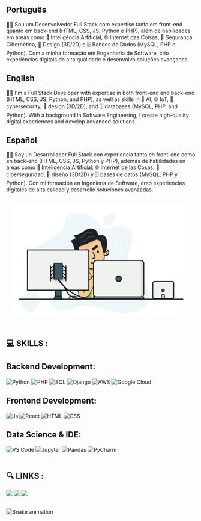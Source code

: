 ##  Português

👨‍💻 Sou um Desenvolvedor Full Stack com expertise tanto em front-end quanto em back-end (HTML, CSS, JS, Python e PHP), além de habilidades em áreas como 🧠 Inteligência Artificial, 🌐 Internet das Coisas, 🔐 Segurança Cibernética, 🎨 Design (3D/2D) e 🗄️ Bancos de Dados (MySQL, PHP e Python). Com a minha formação em Engenharia de Software, crio experiências digitais de alta qualidade e desenvolvo soluções avançadas.

## English

👨‍💻 I'm a Full Stack Developer with expertise in both front-end and back-end (HTML, CSS, JS, Python, and PHP), as well as skills in 🧠 AI, 🌐 IoT, 🔐 cybersecurity, 🎨 design (3D/2D), and 🗄️ databases (MySQL, PHP, and Python). With a background in Software Engineering, I create high-quality digital experiences and develop advanced solutions.

## Español

👨‍💻 Soy un Desarrollador Full Stack con experiencia tanto en front-end como en back-end (HTML, CSS, JS, Python y PHP), además de habilidades en áreas como 🧠 Inteligencia Artificial, 🌐 Internet de las Cosas, 🔐 ciberseguridad, 🎨 diseño (3D/2D) y 🗄️ bases de datos (MySQL, PHP y Python). Con mi formación en Ingeniería de Software, creo experiencias digitales de alta calidad y desarrollo soluciones avanzadas.
</div>

##
  <div align="center">
  <img align="center" height="300" alt="coding-time" src="tenor.gif">
  </div>

<div  align="left"> 
  <div style="display: inline_block"><br>
    <h1 align="left"></h1>
<h2>💻 SKILLS :</h2>
<!-- Backend Development -->
<section>
    <h1>Backend Development:</h1>
    <img align="center" alt="Python" src="https://img.shields.io/badge/Python-3776AB?style=for-the-badge&logo=python&logoColor=white">
    <img align="center" alt="PHP" src="https://img.shields.io/badge/PHP-777BB4?style=for-the-badge&logo=php&logoColor=white" />
    <img align="center" alt="SQL" src="https://img.shields.io/badge/MySQL-4479A1?style=for-the-badge&logo=mysql&logoColor=white" />
    <img align="center" alt="Django" src="https://img.shields.io/badge/Django-092E20?style=for-the-badge&logo=django&logoColor=white" />
    <img align="center" alt="AWS" src="https://img.shields.io/badge/AWS-232F3E?style=for-the-badge&logo=amazon-aws&logoColor=white" />
    <img align="center" alt="Google Cloud" src="https://img.shields.io/badge/Google%20Cloud-4285F4?style=for-the-badge&logo=google-cloud&logoColor=white" />
</section>

<!-- Frontend Development -->
<section>
    <h1>Frontend Development:</h1>
    <img align="center" alt="Js" src="https://img.shields.io/badge/JavaScript-F7DF1E?style=for-the-badge&logo=javascript&logoColor=black">
    <img align="center" alt="React" src="https://img.shields.io/badge/React-61DAFB?style=for-the-badge&logo=react&logoColor=black" />
    <img align="center" alt="HTML" src="https://img.shields.io/badge/HTML5-E34F26?style=for-the-badge&logo=html5&logoColor=white">
    <img align="center" alt="CSS" src="https://img.shields.io/badge/CSS3-1572B6?style=for-the-badge&logo=css3&logoColor=white">
</section>

<!-- Data Science -->
<section>
    <h1>Data Science & IDE:</h1>
    <img align="center" alt="VS Code" src="https://img.shields.io/badge/VS%20Code-007ACC?style=for-the-badge&logo=visual-studio-code&logoColor=white" />
    <img align="center" alt="Jupyter" src="https://img.shields.io/badge/Jupyter-F37626?style=for-the-badge&logo=jupyter&logoColor=white" />
    <img align="center" alt="Pandas" src="https://img.shields.io/badge/Pandas-150458?style=for-the-badge&logo=pandas&logoColor=white" />
    <img align="center" alt="PyCharm" src="https://img.shields.io/badge/PyCharm-000000?style=for-the-badge&logo=pycharm&logoColor=white" />
</section>

<br>
<h2>🔍 LINKS :</h2>
  <div align="left">
  <a href="https://www.instagram.com/luannpmendes8/" target="_blank"><img src="https://img.shields.io/badge/-Instagram-%23E4405F?style=for-the-badge&logo=instagram&logoColor=white" target="_blank"></a>
  <a href="mailto:luannpmendes@gmail.com"><img src="https://img.shields.io/badge/-Gmail-%23333?style=for-the-badge&logo=gmail&logoColor=white" target="_blank"></a>
  <a href="https://www.linkedin.com/in/luann-pereira-mendes-81706826a/" target="_blank"><img src="https://img.shields.io/badge/-LinkedIn-%230077B5?style=for-the-badge&logo=linkedin&logoColor=white" target="_blank"></a> 
</div>


## 
![Snake animation](https://github.com/LuigiGF/LuigiGF/blob/output/github-contribution-grid-snake.svg)
